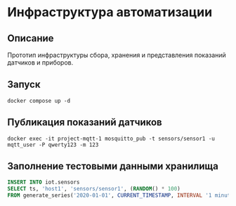 # Инфраструктура автоматизации

## Описание
Прототип инфраструктуры сбора, хранения и представления показаний датчиков и приборов.

## Запуск
```shell
docker compose up -d 
```

## Публикация показаний датчиков
```shell 
docker exec -it project-mqtt-1 mosquitto_pub -t sensors/sensor1 -u mqtt_user -P qwerty123 -m 123
```

## Заполнение тестовыми данными хранилища
```sql
INSERT INTO iot.sensors 
SELECT ts, 'host1', 'sensors/sensor1', (RANDOM() * 100)  
FROM generate_series('2020-01-01', CURRENT_TIMESTAMP, INTERVAL '1 minute') AS ts;
```
